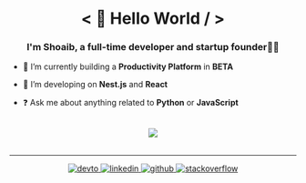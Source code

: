 # <div align="center">< 👋 Hello World / ></div>  
  

### <div align="center">I'm Shoaib, a full-time developer and startup founder👨‍💻 </div>  
  

- 🔭 I’m currently building a **Productivity Platform** in  **BETA**  
  

- 🌱 I’m developing on **Nest.js** and **React**  
  

- ❓ Ask me about anything related to **Python** or **JavaScript**  


<br/>  


<div align="center"><img src="https://github-readme-stats.vercel.app/api?username=shoaib30&show_icons=true&hide_border=true&count_private=true&show_icons=true&theme=tokyonight&include_all_commits=true" align="center" /></div>
<br />
  
---

<div align="center">
<a href="https://dev.to/shoaib30" target="_blank">
<img src=https://img.shields.io/badge/dev.to-%2308090A.svg?&style=for-the-badge&logo=dev.to&logoColor=white alt=devto style="margin-bottom: 5px;" />
</a>
<a href="https://linkedin.com/in/shoaib30" target="_blank">
<img src=https://img.shields.io/badge/linkedin-%231E77B5.svg?&style=for-the-badge&logo=linkedin&logoColor=white alt=linkedin style="margin-bottom: 5px;" />
</a>
<a href="https://github.com/shoaib30" target="_blank">
<img src=https://img.shields.io/badge/github-%2324292e.svg?&style=for-the-badge&logo=github&logoColor=white alt=github style="margin-bottom: 5px;" />
</a>
<a href="https://stackoverflow.com/users/5236575" target="_blank">
<img src=https://img.shields.io/badge/stackoverflow-%23F28032.svg?&style=for-the-badge&logo=stackoverflow&logoColor=white alt=stackoverflow style="margin-bottom: 5px;" />
</a>  
</div>  
  

<br/>  
